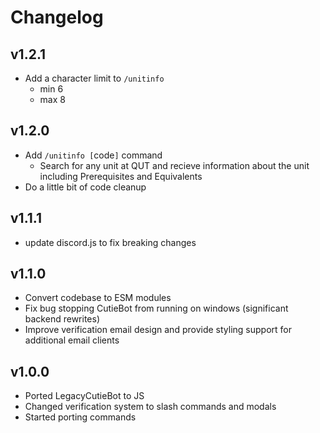 # Changelog

## v1.2.1

 - Add a character limit to `/unitinfo`
   - min 6
   - max 8

## v1.2.0

 - Add `/unitinfo [`code`]` command
   - Search for any unit at QUT and recieve information about the unit including Prerequisites and Equivalents
 - Do a little bit of code cleanup
## v1.1.1

 - update discord.js to fix breaking changes

## v1.1.0

- Convert codebase to ESM modules
- Fix bug stopping CutieBot from running on windows (significant backend rewrites)
- Improve verification email design and provide styling support for additional email clients

## v1.0.0

- Ported LegacyCutieBot to JS
- Changed verification system to slash commands and modals
- Started porting commands
